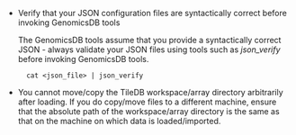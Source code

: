 * Verify that your JSON configuration files are syntactically correct before invoking GenomicsDB tools

    The GenomicsDB tools assume that you provide a syntactically correct JSON - always validate your JSON files using 
tools such as _json_verify_ before invoking GenomicsDB tools.

        cat <json_file> | json_verify

* You cannot move/copy the TileDB workspace/array directory arbitrarily after loading. If you do copy/move files to a different machine, ensure that the absolute path of the workspace/array directory is the same as that on the machine on which data is loaded/imported.
